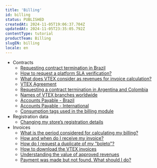 ```yaml
---
title: 'Billing'
id: billing
status: PUBLISHED
createdAt: 2024-11-05T19:06:37.704Z
updatedAt: 2024-11-05T23:35:05.792Z
contentType: tutorial
productTeam: Billing
slugEN: billing
locale: en
---
```


- Contracts
    - [Requesting contract termination in Brazil](/en/docs/tutorials/how-to-request-your-contract-termination-in-brazil)
    - [How to request a platform SLA verification?](/en/docs/tutorials/how-to-request-sla-verification)
    - [What does VTEX consider as revenues for invoice calculation?](/en/docs/tutorials/what-does-vtex-consider-as-revenue-in-the-billing-calculation)
    - [VTEX Agreement](/en/docs/tutorials/vtex-agreement)
    - [Requesting a contract termination in Argentina and Colombia ](/en/docs/tutorials/requesting-a-contract-termination-in-argentina-and-colombia)
    - [Names of VTEX branches worldwide](/en/docs/tutorials/names-of-vtex-branches-worldwide)
    - [Accounts Payable - Brazil](/en/docs/tutorials/accounts-payable-brazil)
    - [Accounts Payable - International](/en/docs/tutorials/accounts-payable-international)
    - [Consumption tags used in the billing module](/en/docs/tutorials/consumption-tags-used-in-the-billing-module)
- Registration data
    - [Changing my store’s registration details](/en/docs/tutorials/changing-the-stores-registration-details)
- Invoices
    - [What is the period considered for calculating my billing?](/en/docs/tutorials/what-is-the-period-considered-for-calculating-my-billing)
    - [How and when do I receive my invoice?](/en/docs/tutorials/how-and-when-do-i-receive-my-invoice)
    - [How do I request a duplicate of my "boleto"?](/en/docs/tutorials/how-do-i-request-a-duplicate-of-my-boleto)
    - [How to download the VTEX invoices ](/en/docs/tutorials/how-to-download-the-vtex-invoices)
    - [Understanding the value of approved revenues](/en/docs/tutorials/understanding-the-value-of-approved-revenues)
    - [Payment was made but not found. What should I do? ](/en/docs/tutorials/payment-was-made-but-not-found-what-should-i-do)
